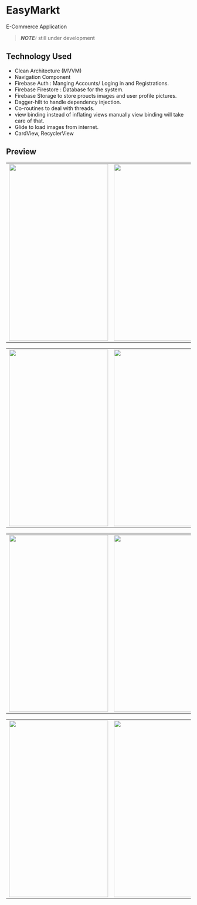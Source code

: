 # EasyMarkt
E-Commerce Application

> **_NOTE:_** still under development

## Technology Used

- Clean Architecture (MVVM)
- Navigation Component
- Firebase Auth : Manging Accounts/ Loging in and Registrations.
- Firebase Firestore : Database for the system.
- Firebase Storage to store proucts images and user profile pictures.
- Dagger-hilt to handle dependency injection.
- Co-routines to deal with threads.
- view binding instead of inflating views manually view binding will take care of that.
- Glide to load images from internet.
- CardView, RecyclerView



## Preview
<table>
  <tr> 
    <td><img src="https://github.com/Ahmed-Srhan/EasyMarkt/assets/106891451/78190621-0f24-4023-a6cf-26992aa9fb8e" width=270 height=480></td>
    <td><img src="https://github.com/Ahmed-Srhan/EasyMarkt/assets/106891451/c21ac092-df49-4fcf-a354-ed584bbf32c7" width=270 height=480></td>
    <td><img src="https://github.com/Ahmed-Srhan/EasyMarkt/assets/106891451/dbff4669-4bef-4e91-901e-087d33a9484d" width=270 height=480></td>
    <td><img src="https://github.com/Ahmed-Srhan/EasyMarkt/assets/106891451/14af2e70-010a-41d6-ac2c-eb970ead0474" width=270 height=480></td>
   
   </tr>
 </table>
 
 <table>
  <tr> 
    <td><img src="https://github.com/Ahmed-Srhan/EasyMarkt/assets/106891451/cace97e9-4f68-4900-b40c-f9158a0af3a3" width=270 height=480></td>
    <td><img src="https://github.com/Ahmed-Srhan/EasyMarkt/assets/106891451/cc9ce59e-e19f-4bae-9cda-127f35a424bd" width=270 height=480></td>
    <td><img src="https://github.com/Ahmed-Srhan/EasyMarkt/assets/106891451/63839726-e2f1-4ef2-aa4e-bef9fe4b037b" width=270 height=480></td>
   </tr>
 </table>
 
 <table>
  <tr> 
    <td><img src="https://github.com/Ahmed-Srhan/EasyMarkt/assets/106891451/218cffa5-59b2-4136-87f3-f99c19c6df1a" width=270 height=480></td>
    <td><img src="https://github.com/Ahmed-Srhan/EasyMarkt/assets/106891451/028a7b14-5a22-4ca5-8236-5ca7e1bcedf0" width=270 height=480></td>
    <td><img src="https://github.com/Ahmed-Srhan/EasyMarkt/assets/106891451/24c8eb75-ef3d-4115-929e-665ab5dab2ae" width=270 height=480></td>
   </tr>
 </table>

 <table>
  <tr> 
    <td><img src="https://github.com/Ahmed-Srhan/EasyMarkt/assets/106891451/ea331d00-74cf-423a-aeec-24cb9b16d3c5" width=270 height=480></td>
    <td><img src="https://github.com/Ahmed-Srhan/EasyMarkt/assets/106891451/24785ca3-11f6-46b0-9f36-9c326fe21cfe" width=270 height=480></td>
    <td><img src="https://github.com/Ahmed-Srhan/EasyMarkt/assets/106891451/0250e729-d810-4413-b7c1-5546fcb5def0" width=270 height=480></td>
   </tr>
 </table>


 
